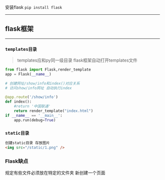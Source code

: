 安装flask  `pip install flask` 
___
## flask框架
___

### `templates目录`
>templates应和py同一级目录
>flask框架自动打开templates文件

```python
from flask import Flask,render_template  
app = Flask(__name__)  
  
# 创建网址/show/info和index()对应关系  
# 访问show/info网址 自动执行index  
  
@app.route('/show/info')  
def index():  
    #return '中国联通'  
    return render_template("index.html")  
if __name__ == '__main__':  
    app.run(debug=True)
```

### `static目录`
```html
创建static目录 存放图片
<img src="/static/1.png" />
```

### Flask缺点
规定有些文件必须放在特定的文件夹
新创建一个页面


